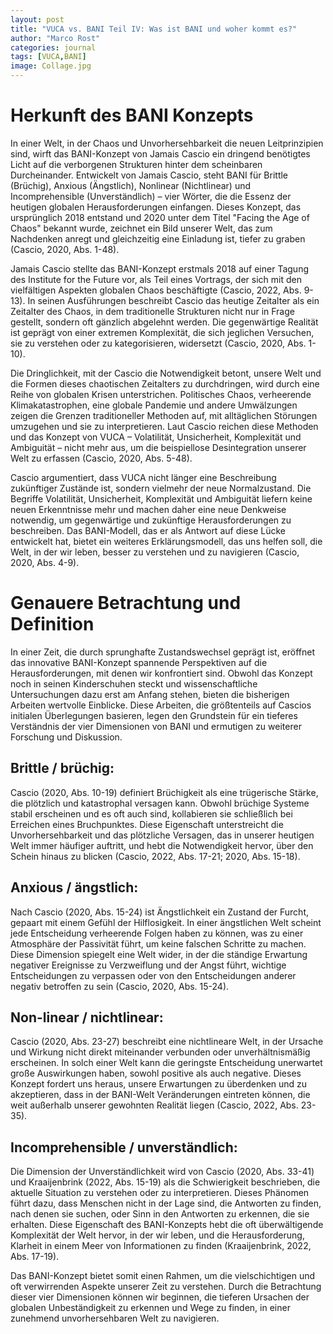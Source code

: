 ```yaml
---
layout: post
title: "VUCA vs. BANI Teil IV: Was ist BANI und woher kommt es?"
author: "Marco Rost"
categories: journal
tags: [VUCA,BANI]
image: Collage.jpg
---
```

# Herkunft des BANI Konzepts
In einer Welt, in der Chaos und Unvorhersehbarkeit die neuen Leitprinzipien sind, wirft das BANI-Konzept von Jamais Cascio ein dringend benötigtes Licht auf die verborgenen Strukturen hinter dem scheinbaren Durcheinander. Entwickelt von Jamais Cascio, steht BANI für Brittle (Brüchig), Anxious (Ängstlich), Nonlinear (Nichtlinear) und Incomprehensible (Unverständlich) – vier Wörter, die die Essenz der heutigen globalen Herausforderungen einfangen. Dieses Konzept, das ursprünglich 2018 entstand und 2020 unter dem Titel "Facing the Age of Chaos" bekannt wurde, zeichnet ein Bild unserer Welt, das zum Nachdenken anregt und gleichzeitig eine Einladung ist, tiefer zu graben (Cascio, 2020, Abs. 1-48).

Jamais Cascio stellte das BANI-Konzept erstmals 2018 auf einer Tagung des Institute for the Future vor, als Teil eines Vortrags, der sich mit den vielfältigen Aspekten globalen Chaos beschäftigte (Cascio, 2022, Abs. 9-13). In seinen Ausführungen beschreibt Cascio das heutige Zeitalter als ein Zeitalter des Chaos, in dem traditionelle Strukturen nicht nur in Frage gestellt, sondern oft gänzlich abgelehnt werden. Die gegenwärtige Realität ist geprägt von einer extremen Komplexität, die sich jeglichen Versuchen, sie zu verstehen oder zu kategorisieren, widersetzt (Cascio, 2020, Abs. 1-10).

Die Dringlichkeit, mit der Cascio die Notwendigkeit betont, unsere Welt und die Formen dieses chaotischen Zeitalters zu durchdringen, wird durch eine Reihe von globalen Krisen unterstrichen. Politisches Chaos, verheerende Klimakatastrophen, eine globale Pandemie und andere Umwälzungen zeigen die Grenzen traditioneller Methoden auf, mit alltäglichen Störungen umzugehen und sie zu interpretieren. Laut Cascio reichen diese Methoden und das Konzept von VUCA – Volatilität, Unsicherheit, Komplexität und Ambiguität – nicht mehr aus, um die beispiellose Desintegration unserer Welt zu erfassen (Cascio, 2020, Abs. 5-48).

Cascio argumentiert, dass VUCA nicht länger eine Beschreibung zukünftiger Zustände ist, sondern vielmehr der neue Normalzustand. Die Begriffe Volatilität, Unsicherheit, Komplexität und Ambiguität liefern keine neuen Erkenntnisse mehr und machen daher eine neue Denkweise notwendig, um gegenwärtige und zukünftige Herausforderungen zu beschreiben. Das BANI-Modell, das er als Antwort auf diese Lücke entwickelt hat, bietet ein weiteres Erklärungsmodell, das uns helfen soll, die Welt, in der wir leben, besser zu verstehen und zu navigieren (Cascio, 2020, Abs. 4-9).

# Genauere Betrachtung und Definition
In einer Zeit, die durch sprunghafte Zustandswechsel geprägt ist, eröffnet das innovative BANI-Konzept spannende Perspektiven auf die Herausforderungen, mit denen wir konfrontiert sind. Obwohl das Konzept noch in seinen Kinderschuhen steckt und wissenschaftliche Untersuchungen dazu erst am Anfang stehen, bieten die bisherigen Arbeiten wertvolle Einblicke. Diese Arbeiten, die größtenteils auf Cascios initialen Überlegungen basieren, legen den Grundstein für ein tieferes Verständnis der vier Dimensionen von BANI und ermutigen zu weiterer Forschung und Diskussion.

## Brittle / brüchig: 
Cascio (2020, Abs. 10-19) definiert Brüchigkeit als eine trügerische Stärke, die plötzlich und katastrophal versagen kann. Obwohl brüchige Systeme stabil erscheinen und es oft auch sind, kollabieren sie schließlich bei Erreichen eines Bruchpunktes. Diese Eigenschaft unterstreicht die Unvorhersehbarkeit und das plötzliche Versagen, das in unserer heutigen Welt immer häufiger auftritt, und hebt die Notwendigkeit hervor, über den Schein hinaus zu blicken (Cascio, 2022, Abs. 17-21; 2020, Abs. 15-18).

## Anxious / ängstlich: 
Nach Cascio (2020, Abs. 15-24) ist Ängstlichkeit ein Zustand der Furcht, gepaart mit einem Gefühl der Hilflosigkeit. In einer ängstlichen Welt scheint jede Entscheidung verheerende Folgen haben zu können, was zu einer Atmosphäre der Passivität führt, um keine falschen Schritte zu machen. Diese Dimension spiegelt eine Welt wider, in der die ständige Erwartung negativer Ereignisse zu Verzweiflung und der Angst führt, wichtige Entscheidungen zu verpassen oder von den Entscheidungen anderer negativ betroffen zu sein (Cascio, 2020, Abs. 15-24).

## Non-linear / nichtlinear: 
Cascio (2020, Abs. 23-27) beschreibt eine nichtlineare Welt, in der Ursache und Wirkung nicht direkt miteinander verbunden oder unverhältnismäßig erscheinen. In solch einer Welt kann die geringste Entscheidung unerwartet große Auswirkungen haben, sowohl positive als auch negative. Dieses Konzept fordert uns heraus, unsere Erwartungen zu überdenken und zu akzeptieren, dass in der BANI-Welt Veränderungen eintreten können, die weit außerhalb unserer gewohnten Realität liegen (Cascio, 2022, Abs. 23-35).

## Incomprehensible / unverständlich: 
Die Dimension der Unverständlichkeit wird von Cascio (2020, Abs. 33-41) und Kraaijenbrink (2022, Abs. 15-19) als die Schwierigkeit beschrieben, die aktuelle Situation zu verstehen oder zu interpretieren. Dieses Phänomen führt dazu, dass Menschen nicht in der Lage sind, die Antworten zu finden, nach denen sie suchen, oder Sinn in den Antworten zu erkennen, die sie erhalten. Diese Eigenschaft des BANI-Konzepts hebt die oft überwältigende Komplexität der Welt hervor, in der wir leben, und die Herausforderung, Klarheit in einem Meer von Informationen zu finden (Kraaijenbrink, 2022, Abs. 17-19). 

Das BANI-Konzept bietet somit einen Rahmen, um die vielschichtigen und oft verwirrenden Aspekte unserer Zeit zu verstehen. Durch die Betrachtung dieser vier Dimensionen können wir beginnen, die tieferen Ursachen der globalen Unbeständigkeit zu erkennen und Wege zu finden, in einer zunehmend unvorhersehbaren Welt zu navigieren.
